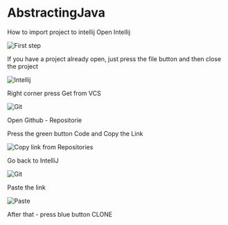 # AbstractingJava
How to import project to intellij
Open Intellij

![First step](https://github.com/victorstef21/AbstractingJava/assets/122342928/dd40a5d9-56dd-4ed3-80f6-e3b716dc4996)

If you have a project already open, just press the file button and then close the project


![Intellij](https://github.com/victorstef21/AbstractingJava/assets/122342928/eef01aff-32ab-49a5-a2ae-7c353c21cf1d)

Right corner press Get from VCS

![Git](https://github.com/victorstef21/AbstractingJava/assets/122342928/bb618094-8816-480b-933c-2c006b9dbb44)

Open Github - Repositorie

Press the green button Code and Copy the Link

![Copy link from Repositories](https://github.com/victorstef21/AbstractingJava/assets/122342928/cabe8684-823a-490e-a654-2a199f832b2e)

Go back to IntelliJ 

![Git](https://github.com/victorstef21/AbstractingJava/assets/122342928/24a2af42-6a19-4ed9-b5f2-1e24234c5d7c)

Paste the link 

![Paste](https://github.com/victorstef21/AbstractingJava/assets/122342928/f8e1d4a2-d9f2-4ed1-98fd-faa165f972ce)

After that - press blue button CLONE
